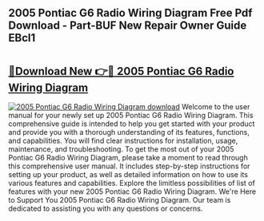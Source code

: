 ## 2005 Pontiac G6 Radio Wiring Diagram Free Pdf Download - Part-BUF New Repair Owner Guide EBcl1

# <h2><a href="http://dfubvzr.blite.top/?on=2005+Pontiac+G6+Radio+Wiring+Diagram">🔗Download New 👉🔴 2005 Pontiac G6 Radio Wiring Diagram</a></h2>

[![2005 Pontiac G6 Radio Wiring Diagram download](https://i.imgur.com/lujVjoI.png)](http://dfubvzr.blite.top/?on=2005+Pontiac+G6+Radio+Wiring+Diagram)
Welcome to the user manual for your newly set up 2005 Pontiac G6 Radio Wiring Diagram. This comprehensive guide is intended to help you get started with your product and provide you with a thorough understanding of its features, functions, and capabilities. You will find clear instructions for installation, usage, maintenance, and troubleshooting. To get the most out of your 2005 Pontiac G6 Radio Wiring Diagram, please take a moment to read through this comprehensive user manual. It includes step-by-step instructions for setting up your product, as well as detailed information on how to use its various features and capabilities. Explore the limitless possibilities of list of features with your new 2005 Pontiac G6 Radio Wiring Diagram. We're Here to Support You 2005 Pontiac G6 Radio Wiring Diagram. Our team is dedicated to assisting you with any questions or concerns.
